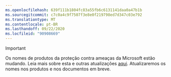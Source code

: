 ```yaml
---
ms.openlocfilehash: 639f111b1804fc83a55fb6c6131141daa0a47b1b
ms.sourcegitcommit: c7c0a4c9f7507f3e8e0f219798ed7d347c03e792
ms.translationtype: MT
ms.contentlocale: pt-BR
ms.lasthandoff: 09/22/2020
ms.locfileid: "90908669"
---
```

> [!IMPORTANT]
> Os nomes de produtos da proteção contra ameaças da Microsoft estão mudando. Leia mais sobre esta e outras atualizações [aqui](https://www.microsoft.com/security/blog/?p=91813).  Atualizaremos os nomes nos produtos e nos documentos em breve.